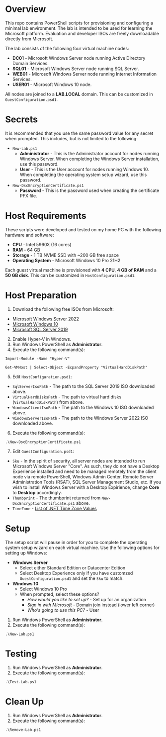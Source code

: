 # Overview

This repo contains PowerShell scripts for provisioning and configuring a minimal lab environment.  The lab is intended to be used for learning the Microsoft platform.  Evaluation and developer ISOs are freely downloadable directly from Microsoft.

The lab consists of the following four virtual machine nodes:

- **DC01** - Microsoft Windows Server node running Active Directory Domain Services.
- **SQL01** - Microsoft Windows Server node running SQL Server.
- **WEB01** - Microsoft Windows Server node running Internet Information Services.
- **USER01** - Microsoft Windows 10 node.

All nodes are joined to a **LAB.LOCAL** domain.  This can be customized in `GuestConfiguration.psd1`.

# Secrets

It is recommended that you use the same password value for any secret when prompted.  This includes, but is not limited to the following:
- `New-Lab.ps1`
    - **Administrator** - This is the Administrator account for nodes running Windows Server.  When completing the Windows Server installation, use this password.
    - **User** - This is the User account for nodes running Windows 10.  When completing the operating system setup wizard, use this password.
- `New-DscEncryptionCertificate.ps1`
    - **Password** - This is the password used when creating the certificate PFX file.

# Host Requirements

These scripts were developed and tested on my home PC with the following hardware and software:

- **CPU** - Intel 5960X (16 cores)
- **RAM** - 64 GB
- **Storage** - 1 TB NVME SSD with ~200 GB free space
- **Operating System** - Microsoft Windows 10 Pro 21H2

Each guest virtual machine is provisioned with **4 CPU**, **4 GB of RAM** and a **50 GB disk**.  This can be customized in `HostConfiguration.psd1`.

# Host Preparation

1. Download the following free ISOs from Microsoft:

- [Microsoft Windows Server 2022](https://www.microsoft.com/en-us/evalcenter/evaluate-windows-server-2022)
- [Microsoft Windows 10](https://www.microsoft.com/en-us/software-download/windows10)
- [Microsoft SQL Server 2019](https://www.microsoft.com/en-us/sql-server/sql-server-downloads)

2. Enable Hyper-V in Windows.
3. Run Windows PowerShell as **Administrator**.
4. Execute the following command(s):

`Import-Module -Name "Hyper-V"`

`Get-VMHost | Select-Object -ExpandProperty "VirtualHardDiskPath"`

5. Edit `HostConfiguration.psd1`:

- `SqlServerIsoPath` - The path to the SQL Server 2019 ISO downloaded above.
- `VirtualHardDisksPath` - The path to virtual hard disks (`VirtualHardDiskPath`) from above.
- `WindowsClientIsoPath` - The path to the Windows 10 ISO downloaded above.
- `WindowsServerIsoPath` - The path to the Windows Server 2022 ISO downloaded above.

6. Execute the following command(s):

`.\New-DscEncryptionCertificate.ps1`

7. Edit `GuestConfiguration.psd1`:

- `Sku` - In the spirit of security, all server nodes are intended to run Microsoft Windows Server "Core".  As such, they do not have a Desktop Experience installed and need to be managed remotely from the client node via remote PowerShell, Windows Admin Center, Remote Server Administration Tools (RSAT), SQL Server Management Studio, etc.  If you wish to install Windows Server with a Desktop Expirience, change **Core** to **Desktop** accordingly.
- `Thumbprint` - The thumbprint returned from `New-DscEncryptionCertificate.ps1` above.
- `TimeZone` - [List of .NET Time Zone Values](https://lonewolfonline.net/timezone-information/#:~:text=List%20of%20.Net%20Timezone%20Values%20%20%20,%20%20False%20%2018%20more%20rows%20)


# Setup

The setup script will pause in order for you to complete the operating system setup wizard on each virtual machine.  Use the following options for setting up Windows:

- **Windows Server**
    - Select either Standard Edition or Datacenter Edition
    - Select Desktop Experience only if you have customzed `GuestConfiguration.psd1` and set the `Sku` to match.
- **Windows 10**
    - Select Windows 10 Pro
    - When prompted, select these options?
        - *How would you like to set up?* - Set up for an organization
        - *Sign in with Microsoft* - Domain join instead (lower left corner)
        - *Who's going to use this PC?* - User

1. Run Windows PowerShell as **Administrator**.
2. Execute the following command(s):

`.\New-Lab.ps1`

# Testing

1. Run Windows PowerShell as **Administrator**.
2. Execute the following command(s):

`.\Test-Lab.ps1`

# Clean Up

1. Run Windows PowerShell as **Administrator**.
2. Execute the following command(s):

`.\Remove-Lab.ps1`
